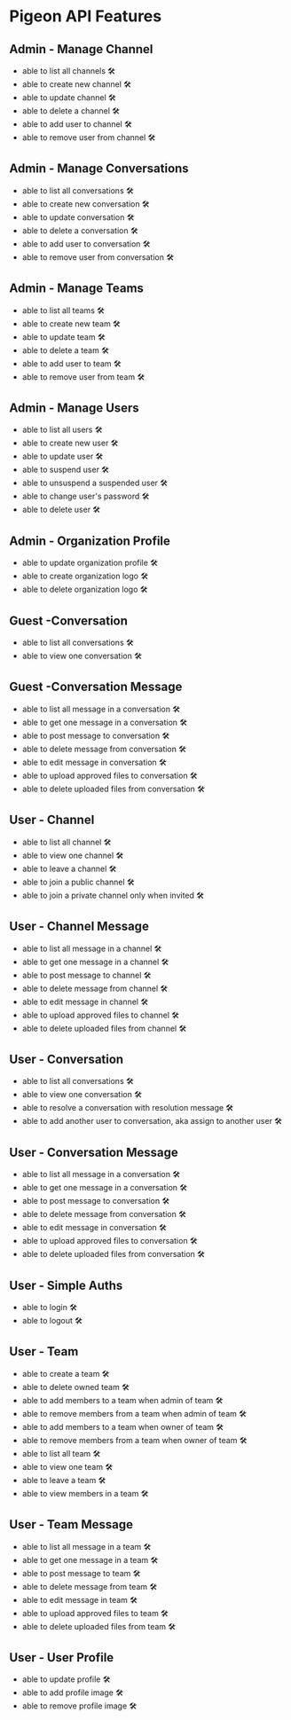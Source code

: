 # Pigeon API Features

## Admin - Manage Channel
- able to list all channels  🛠
- able to create new channel  🛠
- able to update channel  🛠
- able to delete a channel  🛠
- able to add user to channel  🛠
- able to remove user from channel  🛠

## Admin - Manage Conversations
- able to list all conversations  🛠
- able to create new conversation  🛠
- able to update conversation  🛠
- able to delete a conversation  🛠
- able to add user to conversation  🛠
- able to remove user from conversation  🛠

## Admin - Manage Teams
- able to list all teams  🛠
- able to create new team  🛠
- able to update team  🛠
- able to delete a team  🛠
- able to add user to team  🛠
- able to remove user from team  🛠

## Admin - Manage Users
- able to list all users  🛠
- able to create new user  🛠
- able to update user  🛠
- able to suspend user  🛠
- able to unsuspend a suspended user  🛠
- able to change user's password  🛠
- able to delete user  🛠

## Admin - Organization Profile
- able to update organization profile  🛠
- able to create organization logo  🛠
- able to delete organization logo  🛠

## Guest -Conversation
- able to list all conversations  🛠
- able to view one conversation  🛠

## Guest -Conversation Message
- able to list all message in a conversation  🛠
- able to get one message in a conversation  🛠
- able to post message to conversation  🛠
- able to delete message from conversation  🛠
- able to edit message in conversation  🛠
- able to upload approved files to conversation  🛠
- able to delete uploaded files from conversation  🛠

## User - Channel
- able to list all channel  🛠
- able to view one channel  🛠
- able to leave a channel  🛠
- able to join a public channel  🛠
- able to join a private channel only when invited  🛠

## User - Channel Message
- able to list all message in a channel  🛠
- able to get one message in a channel  🛠
- able to post message to channel  🛠
- able to delete message from channel  🛠
- able to edit message in channel  🛠
- able to upload approved files to channel  🛠
- able to delete uploaded files from channel  🛠

## User - Conversation
- able to list all conversations  🛠
- able to view one conversation  🛠
- able to resolve a conversation with resolution message  🛠
- able to add another user to conversation, aka assign to another user  🛠

## User - Conversation Message
- able to list all message in a conversation  🛠
- able to get one message in a conversation  🛠
- able to post message to conversation  🛠
- able to delete message from conversation  🛠
- able to edit message in conversation  🛠
- able to upload approved files to conversation  🛠
- able to delete uploaded files from conversation  🛠

## User - Simple Auths
- able to login  🛠
- able to logout  🛠

## User - Team
- able to create a team  🛠
- able to delete owned team  🛠
- able to add members to a team when admin of team  🛠
- able to remove members from a team when admin of team  🛠
- able to add members to a team when owner of team  🛠
- able to remove members from a team when owner of team  🛠
- able to list all team  🛠
- able to view one team  🛠
- able to leave a team  🛠
- able to view members in a team  🛠

## User - Team Message
- able to list all message in a team  🛠
- able to get one message in a team  🛠
- able to post message to team  🛠
- able to delete message from team  🛠
- able to edit message in team  🛠
- able to upload approved files to team  🛠
- able to delete uploaded files from team  🛠

## User - User Profile
- able to update profile  🛠
- able to add profile image  🛠
- able to remove profile image  🛠
